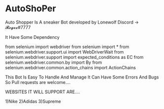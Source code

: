 # AutoShoPer
Auto Shopper Is A sneaker Bot developed by Lonewolf Discord -> 𝓡𝓮𝓰𝓮𝔁#7777

It Have Some Dependency 

from selenium import webdriver
from selenium import *
from selenium.webdriver.support.ui import WebDriverWait
from selenium.webdriver.support import expected_conditions as EC
from selenium.webdriver.common.by import By
from selenium.webdriver.common.action_chains import ActionChains




This Bot Is Easy To Handle And Manage It Can Have Some Errors And Bugs So Pull requests are welcome....




WEBSITES IT WILL SUPPORT ARE....

1)Nike
2)Adidas
3)Supreme
